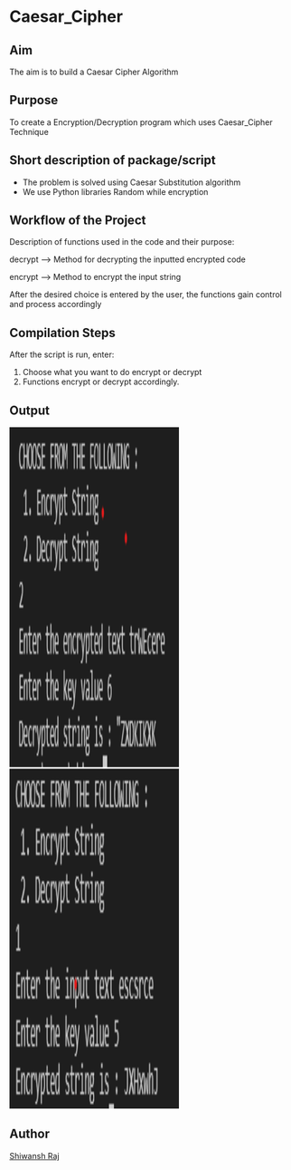 # Caesar_Cipher

## Aim

The aim is to build a Caesar Cipher Algorithm


## Purpose

To create a Encryption/Decryption program which uses Caesar_Cipher Technique


## Short description of package/script

- The problem is solved using Caesar Substitution algorithm
- We use Python libraries Random while encryption


## Workflow of the Project

Description of functions used in the code and their purpose:

decrypt --> Method for decrypting the inputted encrypted code

encrypt --> Method to encrypt the input string



After the desired choice is entered by the user, the  functions gain control and process accordingly


## Compilation Steps

After the script is run, enter:

1. Choose what you want to do encrypt or decrypt
2. Functions encrypt or decrypt accordingly.



## Output

<img width = 300 height = 600 src="Cryptography/caesar_cipher/images/DecryptedString.png">
<img width = 300 height = 600 src="Cryptography/caesar_cipher/images/EncryptedStringOutput.png">


## Author

[Shiwansh Raj](https://github.com/photon149)
